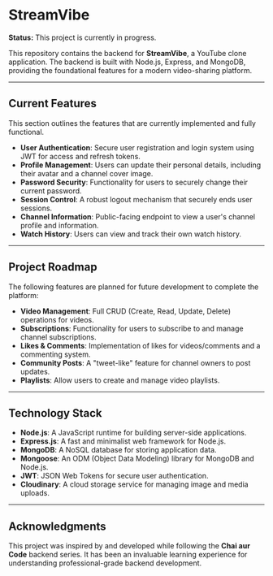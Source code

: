 # StreamVibe

**Status:** This project is currently in progress.

This repository contains the backend for **StreamVibe**, a YouTube clone application. The backend is built with Node.js, Express, and MongoDB, providing the foundational features for a modern video-sharing platform.

***

## Current Features

This section outlines the features that are currently implemented and fully functional.

* **User Authentication**: Secure user registration and login system using JWT for access and refresh tokens.
* **Profile Management**: Users can update their personal details, including their avatar and a channel cover image.
* **Password Security**: Functionality for users to securely change their current password.
* **Session Control**: A robust logout mechanism that securely ends user sessions.
* **Channel Information**: Public-facing endpoint to view a user's channel profile and information.
* **Watch History**: Users can view and track their own watch history.

***

## Project Roadmap

The following features are planned for future development to complete the platform:

* **Video Management**: Full CRUD (Create, Read, Update, Delete) operations for videos.
* **Subscriptions**: Functionality for users to subscribe to and manage channel subscriptions.
* **Likes & Comments**: Implementation of likes for videos/comments and a commenting system.
* **Community Posts**: A "tweet-like" feature for channel owners to post updates.
* **Playlists**: Allow users to create and manage video playlists.

***

## Technology Stack

* **Node.js**: A JavaScript runtime for building server-side applications.
* **Express.js**: A fast and minimalist web framework for Node.js.
* **MongoDB**: A NoSQL database for storing application data.
* **Mongoose**: An ODM (Object Data Modeling) library for MongoDB and Node.js.
* **JWT**: JSON Web Tokens for secure user authentication.
* **Cloudinary**: A cloud storage service for managing image and media uploads.

***

## Acknowledgments

This project was inspired by and developed while following the **Chai aur Code** backend series. It has been an invaluable learning experience for understanding professional-grade backend development.
